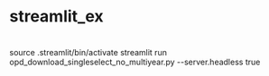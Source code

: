 # streamlit_ex
# 
source .streamlit/bin/activate
streamlit run opd_download_singleselect_no_multiyear.py --server.headless true

